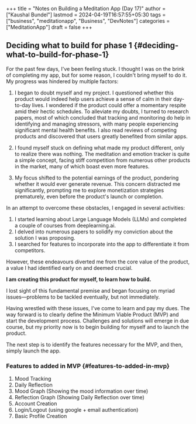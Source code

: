 +++
title = "Notes on Building a Meditation App (Day 17)"
author = ["Kaushal Bundel"]
lastmod = 2024-04-19T16:57:55+05:30
tags = ["business", "meditationapp", "Business", "DevNotes"]
categories = ["MeditationApp"]
draft = false
+++

## Deciding what to build for phase 1 {#deciding-what-to-build-for-phase-1}

For the past few days, I've been feeling stuck. I thought I was on the brink of completing my app, but for some reason, I couldn't bring myself to do it. My progress was hindered by multiple factors:

1.  I began to doubt myself and my project. I questioned whether this product would indeed help users achieve a sense of calm in their day-to-day lives. I wondered if the product could offer a momentary respite amid their hectic schedules. To alleviate my doubts, I turned to research papers, most of which concluded that tracking and monitoring do help in identifying and managing stressors, with many people experiencing significant mental health benefits. I also read reviews of competing products and discovered that users greatly benefited from similar apps.

2.  I found myself stuck on defining what made my product different, only to realize there was nothing. The meditation and emotion tracker is quite a simple concept, facing stiff competition from numerous other products in the market, many of which boast even more features.

3.  My focus shifted to the potential earnings of the product, pondering whether it would ever generate revenue. This concern distracted me significantly, prompting me to explore monetization strategies prematurely, even before the product's launch or completion.

In an attempt to overcome these obstacles, I engaged in several activities:

1.  I started learning about Large Language Models (LLMs) and completed a couple of courses from deeplearning.ai.
2.  I delved into numerous papers to solidify my conviction about the solution I was proposing.
3.  I searched for features to incorporate into the app to differentiate it from competitors.

However, these endeavours diverted me from the core value of the product, a value I had identified early on and deemed crucial.

**I am creating this product for myself, to learn how to build.**

I lost sight of this fundamental premise and began focusing on myriad issues—problems to be tackled eventually, but not immediately.

Having wrestled with these issues, I've come to learn and pay my dues. The way forward is to clearly define the Minimum Viable Product (MVP) and start the development process. Challenges and solutions will emerge in due course, but my priority now is to begin building for myself and to launch the product.

The next step is to identify the features necessary for the MVP, and then, simply launch the app.


### Features to added in MVP {#features-to-added-in-mvp}

1.  Mood Tracking
2.  Daily Reflection
3.  Mood Graph (Showing the mood information over time)
4.  Reflection Graph (Showing Daily Reflection over time)
5.  Account Creation
6.  Login/Logout (using google + email authentication)
7.  Basic Profile Creation
